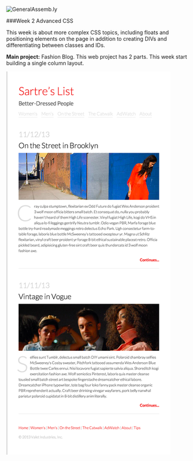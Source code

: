![GeneralAssemb.ly](https://github.com/generalassembly/ga-ruby-on-rails-for-devs/raw/master/images/ga.png "GeneralAssemb.ly")

###Week 2 Advanced CSS

This week is about more complex CSS topics, including floats and positioning elements on the page in addition to creating DIVs and differentiating between classes and IDs. 


__Main project:__ Fashion Blog. This web project has 2 parts. This week start building a single column layout. 

![](03_box_model/starter_code/fashion_blog_part1/Fashion_Blog_final.png)